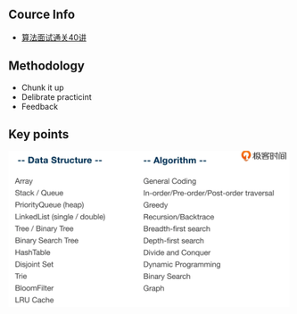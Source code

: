 
## Cource Info
- [算法面试通关40讲](https://time.geekbang.org/course/intro/130)

## Methodology
- Chunk it up
- Delibrate practicint
- Feedback


## Key points
![alt text](./_notes/imgs/data-structure-algorithm.png)
